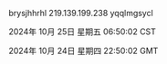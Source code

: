 brysjhhrhl 219.139.199.238 yqqlmgsycl

2024年 10月 25日 星期五 06:50:02 CST

2024年 10月 24日 星期四 22:50:02 GMT
